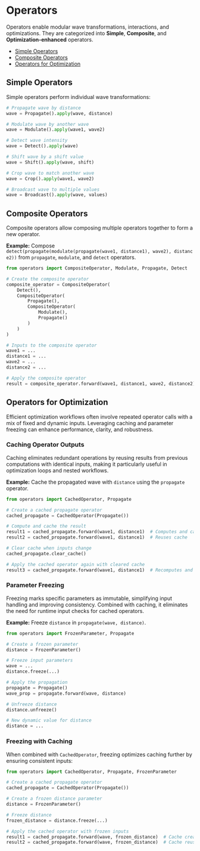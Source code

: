 # Operators

Operators enable modular wave transformations, interactions, and optimizations. They are categorized into **Simple**, **Composite**, and **Optimization-enhanced** operators.

- [Simple Operators](#simple-operators)
- [Composite Operators](#composite-operators)
- [Operators for Optimization](#operators-for-optimization)

## Simple Operators

Simple operators perform individual wave transformations:

```python
# Propagate wave by distance
wave = Propagate().apply(wave, distance) 

# Modulate wave by another wave
wave = Modulate().apply(wave1, wave2)

# Detect wave intensity
wave = Detect().apply(wave)

# Shift wave by a shift value
wave = Shift().apply(wave, shift)

# Crop wave to match another wave
wave = Crop().apply(wave1, wave2)

# Broadcast wave to multiple values
wave = Broadcast().apply(wave, values)
```

## Composite Operators

Composite operators allow composing multiple operators together to form a new operator. 

**Example:** Compose `detect(propagate(modulate(propagate(wave1, distance1), wave2), distance2))` from `propagate`, `modulate`, and `detect` operators.

```python
from operators import CompositeOperator, Modulate, Propagate, Detect

# Create the composite operator
composite_operator = CompositeOperator(
    Detect(), 
    CompositeOperator(
        Propagate(), 
        CompositeOperator(
            Modulate(), 
            Propagate()
        )
    )
)

# Inputs to the composite operator
wave1 = ...
distance1 = ...
wave2 = ...
distance2 = ...

# Apply the composite operator
result = composite_operator.forward(wave1, distance1, wave2, distance2)
```

## Operators for Optimization

Efficient optimization workflows often involve repeated operator calls with a mix of fixed and dynamic inputs. Leveraging caching and parameter freezing can enhance performance, clarity, and robustness.


### Caching Operator Outputs

Caching eliminates redundant operations by reusing results from previous computations with identical inputs, making it particularly useful in optimization loops and nested workflows.

**Example:** Cache the propagated wave with `distance` using the `propagate` operator.

```python
from operators import CachedOperator, Propagate

# Create a cached propagate operator
cached_propagate = CachedOperator(Propagate())

# Compute and cache the result
result1 = cached_propagate.forward(wave1, distance1)  # Computes and caches
result2 = cached_propagate.forward(wave1, distance1)  # Reuses cache

# Clear cache when inputs change
cached_propagate.clear_cache()

# Apply the cached operator again with cleared cache
result3 = cached_propagate.forward(wave1, distance1)  # Recomputes and caches new result
```

### Parameter Freezing

Freezing marks specific parameters as immutable, simplifying input handling and improving consistency. Combined with caching, it eliminates the need for runtime input checks for cached operators.

**Example:** Freeze `distance` in `propagate(wave, distance)`.

```python
from operators import FrozenParameter, Propagate

# Create a frozen parameter
distance = FrozenParameter()

# Freeze input parameters
wave = ...
distance.freeze(...)

# Apply the propagation
propagate = Propagate()
wave_prop = propagate.forward(wave, distance) 

# Unfreeze distance
distance.unfreeze()

# New dynamic value for distance
distance = ... 
```

### Freezing with Caching

When combined with `CachedOperator`, freezing optimizes caching further by ensuring consistent inputs:

```python
from operators import CachedOperator, Propagate, FrozenParameter

# Create a cached propagate operator
cached_propagate = CachedOperator(Propagate())

# Create a frozen distance parameter
distance = FrozenParameter()

# Freeze distance
frozen_distance = distance.freeze(...)

# Apply the cached operator with frozen inputs
result1 = cached_propagate.forward(wave, frozen_distance)  # Cache created
result2 = cached_propagate.forward(wave, frozen_distance)  # Cache reused
```


